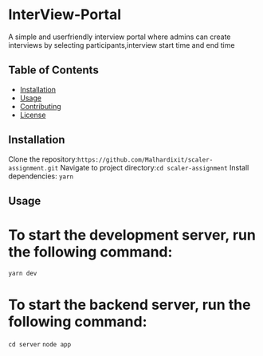 # InterView-Portal
A simple and userfriendly interview portal where admins can create interviews by selecting participants,interview start time and end time

## Table of Contents

- [Installation](#installation)
- [Usage](#usage)
- [Contributing](#contributing)
- [License](#license)

## Installation
Clone the repository:`https://github.com/Malhardixit/scaler-assignment.git`
Navigate to project directory:`cd scaler-assignment`
Install dependencies: `yarn`



## Usage
# To start the development server, run the following command:
`yarn dev`

# To start the backend server, run the following command:
`cd server`
`node app`
